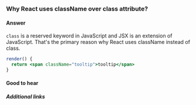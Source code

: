 ### Why React uses className over class attribute?

#### Answer

`class` is a reserved keyword in JavaScript and JSX is an extension of JavaScript. That's the primary reason why React uses className instead of class.

```jsx
render() {
  return <span className="tooltip">tooltip</span>
}
```

#### Good to hear


##### Additional links

<!-- tags: (react) -->

<!-- expertise: (1) -->
